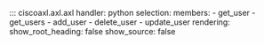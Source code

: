 ::: ciscoaxl.axl.axl
    handler: python
    selection:
      members:
        - get_user
        - get_users
        - add_user
        - delete_user
        - update_user
    rendering:
      show_root_heading: false
      show_source: false